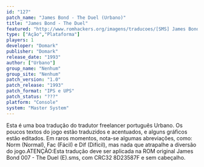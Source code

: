 ```yaml
---
id: "127"
patch_name: "James Bond - The Duel (Urbano)"
title: "James Bond - The Duel"
featured: "http://www.romhackers.org/imagens/traducoes/[SMS] James Bond 007 - The Duel - Urbano - 1.png"
type: ["Ação","Plataforma"]
players: 1
developer: "Domark"
publisher: "Domark"
release_date: "1993"
author: ["Urbano"]
group_name: "Nenhum"
group_site: "Nenhum"
patch_version: "1.0"
patch_release: "1993"
patch_format: "IPS e UPS"
patch_status: "???"
platform: "Console"
system: "Master System"
---
```


Esta é uma boa tradução do tradutor freelancer português Urbano. Os poucos textos do jogo estão traduzidos e acentuados, e alguns gráficos estão editados. Em raros momentos, nota-se algumas abreviações, como: Norm (Normal), Fac (Fácil) e Dif (Difícil), mas nada que atrapalhe a diversão do jogo.ATENÇÃO:Esta tradução deve ser aplicada na ROM original James Bond 007 - The Duel (E).sms, com CRC32 8D23587F e sem cabeçalho.